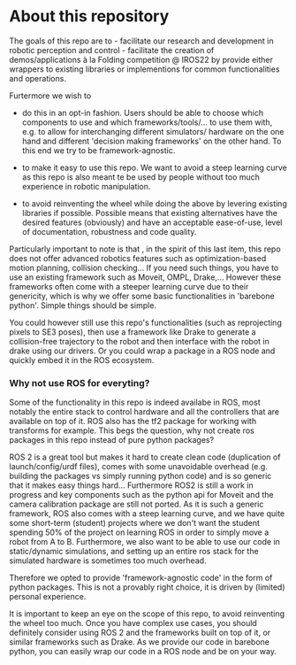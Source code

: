 # About this repository
The goals of this repo are to
    - facilitate our research and development in robotic perception and control
    - facilitate the creation of demos/applications à la Folding competition @ IROS22
by  provide either wrappers to existing libraries or implementions for common functionalities and operations.

Furtermore we wish to
- do this in an opt-in fashion. Users should be able to choose which components to use and which frameworks/tools/... to use them with, e.g. to allow for interchanging different simulators/ hardware on the one hand and different 'decision making frameworks' on the other hand. To this end we try to be framework-agnostic.

- to make it easy to use this repo. We want to avoid a steep learning curve as this repo is also meant te be used by people without too much experience in robotic manipulation.

- to avoid reinventing the wheel while doing the above by levering existing libraries if possible. Possible means that existing alternatives have the desired features (obviously) and have an acceptable ease-of-use, level of documentation, robustness and code quality.

Particularly important to note is that , in the spirit of this last item, this repo does not offer advanced robotics features such as optimization-based motion planning, collision checking... If you need such things, you have to use an existing framework such as Moveit, OMPL, Drake,... However these frameworks often come with a steeper learning curve due to their genericity, which is why we offer some basic functionalities in 'barebone python'. Simple things should be simple.

You could however still use this repo's functionalities (such as reprojecting pixels to SE3 poses), then use a framework like Drake to generate a collision-free trajectory to the robot and then interface with the robot in drake using our drivers. Or you could wrap a package in a ROS node and quickly embed it in the ROS ecosystem.


### Why not use ROS for everyting?

Some of the functionality in this repo is indeed availabe in ROS, most notably the entire stack to  control hardware and all the controllers that are available on top of it. ROS also has the tf2 package for working with transforms for example. This begs the question, why not create ros packages in this repo instead of pure python packages?

ROS 2 is a great tool but makes it hard to create clean code (duplication of launch/config/urdf files), comes with some unavoidable overhead  (e.g. building the packages vs simply running python code) and is so generic that it makes easy things hard... Furthermore ROS2 is still a work in progress and key components such as the python api for Moveit and the camera calibration package are still not ported.
As it is such a generic framework, ROS also comes with a steep learning curve, and we have quite some short-term (student) projects where we don't want the student spending 50% of the project on learning ROS in order to simply move a robot from A to B.
Furthermore, we also want to be able to use our code in static/dynamic simulations, and setting up an entire ros stack for the simulated hardware is sometimes too much overhead.

Therefore we opted to provide 'framework-agnostic code' in the form of python packages. This is not a provably right choice, it is driven by (limited) personal experience.

It is important to keep an eye on the scope of this repo, to avoid reinventing the wheel too much. Once you have complex use cases, you should definitely consider using ROS 2 and the frameworks built on top of it, or similar frameworks such as Drake. As we provide our code in barebone python, you can easily wrap our code in a ROS node and be on your way.




